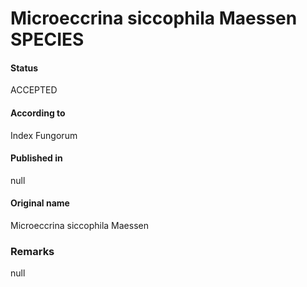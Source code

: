 Microeccrina siccophila Maessen SPECIES
=======

#### Status
ACCEPTED

#### According to
Index Fungorum

#### Published in
null

#### Original name
Microeccrina siccophila Maessen

### Remarks
null